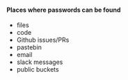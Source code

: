#### Places where passwords can be found
 * files
 * code
 * Github issues/PRs
 * pastebin
 * email
 * slack messages
 * public buckets
